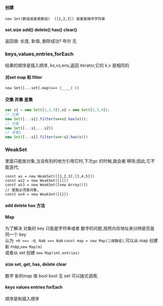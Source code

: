 #### 创建
`new Set(数组或者类数组)  ([1,2,3]) 或者直接传字符串   `
#### set.size  add() delete()  has()  clear()
返回值:  长度,  新值,   删除成功?  布尔   无
### keys,values,entries,forEach
结果的顺序是插入顺序,
ks,vs,ens,返回 iterator,它的 k,v 是相同的    

#### 对set map 和 filter  
`new Set([...set].map(v=> (____) ))`
#### 交集 并集 差集
```js
var s1 = new Set([1,2,3]),s2 = new Set([2,3,4]);
// 交集
new Set([...s1].filter(v=>s2.has(v)));
// 并集
new Set([...s1,...s2])
// 差集1
new Set([...s1].filter(v=>!s2.has(v)))
```

### WeakSet
里面只能放对象,当没有别的地方引用它时,下次gc 的时候,就会被 移除;因此,它不能迭代;  
```js()
const ws = new WeakSet([[1,2,3],[3,4,5]])
const ws2 = new WeakSet([[]])
const ws3 = new WeakSet([new Array()])
// 里面必须是对象,
const ws4 = new WeakSet([{}])
```
#### add delete has 方法

#### Map
为了解决 对象的 key 只能是字符串或者 数字的问题,按照内存地址来分辨是否是同一个 key  
认为` +0 === -0`,` NaN === NaN`
`const map = new Map(二维数组)`,可以从 map 创建新 map,`new Map(m)`  
或者从 set 创建 `new Map(set.entries)`
#### size set,  get, has, delete clear
数字     新的map  值  bool   bool  无
set 可以链式调用,

#### keys values entries forEach
顺序是和插入顺序
